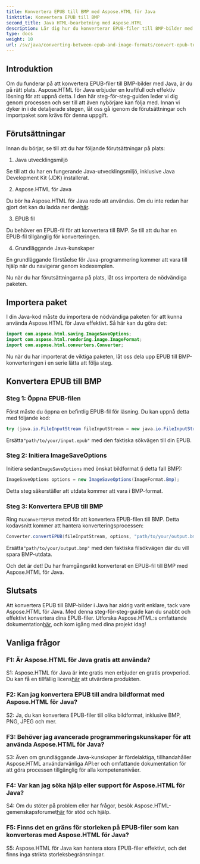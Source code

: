 ```yaml
---
title: Konvertera EPUB till BMP med Aspose.HTML för Java
linktitle: Konvertera EPUB till BMP
second_title: Java HTML-bearbetning med Aspose.HTML
description: Lär dig hur du konverterar EPUB-filer till BMP-bilder med Aspose.HTML för Java med denna enkla steg-för-steg-guide.
type: docs
weight: 10
url: /sv/java/converting-between-epub-and-image-formats/convert-epub-to-bmp/
---
```

## Introduktion

Om du funderar på att konvertera EPUB-filer till BMP-bilder med Java, är du på rätt plats. Aspose.HTML för Java erbjuder en kraftfull och effektiv lösning för att uppnå detta. I den här steg-för-steg-guiden leder vi dig genom processen och ser till att även nybörjare kan följa med. Innan vi dyker in i de detaljerade stegen, låt oss gå igenom de förutsättningar och importpaket som krävs för denna uppgift.

## Förutsättningar

Innan du börjar, se till att du har följande förutsättningar på plats:

1. Java utvecklingsmiljö

Se till att du har en fungerande Java-utvecklingsmiljö, inklusive Java Development Kit (JDK) installerat.

2. Aspose.HTML för Java

 Du bör ha Aspose.HTML för Java redo att användas. Om du inte redan har gjort det kan du ladda ner den[här](https://releases.aspose.com/html/java/).

3. EPUB fil

Du behöver en EPUB-fil för att konvertera till BMP. Se till att du har en EPUB-fil tillgänglig för konverteringen.

4. Grundläggande Java-kunskaper

En grundläggande förståelse för Java-programmering kommer att vara till hjälp när du navigerar genom kodexemplen.

Nu när du har förutsättningarna på plats, låt oss importera de nödvändiga paketen.

## Importera paket

I din Java-kod måste du importera de nödvändiga paketen för att kunna använda Aspose.HTML för Java effektivt. Så här kan du göra det:

```java
import com.aspose.html.saving.ImageSaveOptions;
import com.aspose.html.rendering.image.ImageFormat;
import com.aspose.html.converters.Converter;
```

Nu när du har importerat de viktiga paketen, låt oss dela upp EPUB till BMP-konverteringen i en serie lätta att följa steg.

## Konvertera EPUB till BMP

### Steg 1: Öppna EPUB-filen

Först måste du öppna en befintlig EPUB-fil för läsning. Du kan uppnå detta med följande kod:

```java
try (java.io.FileInputStream fileInputStream = new java.io.FileInputStream("path/to/your/input.epub")) {
```

 Ersätta`"path/to/your/input.epub"` med den faktiska sökvägen till din EPUB.

### Steg 2: Initiera ImageSaveOptions

 Initiera sedan`ImageSaveOptions` med önskat bildformat (i detta fall BMP):

```java
ImageSaveOptions options = new ImageSaveOptions(ImageFormat.Bmp);
```

Detta steg säkerställer att utdata kommer att vara i BMP-format.

### Steg 3: Konvertera EPUB till BMP

 Ring nu`convertEPUB` metod för att konvertera EPUB-filen till BMP. Detta kodavsnitt kommer att hantera konverteringsprocessen:

```java
Converter.convertEPUB(fileInputStream, options, "path/to/your/output.bmp");
```

 Ersätta`"path/to/your/output.bmp"` med den faktiska filsökvägen där du vill spara BMP-utdata.

Och det är det! Du har framgångsrikt konverterat en EPUB-fil till BMP med Aspose.HTML för Java.

## Slutsats

 Att konvertera EPUB till BMP-bilder i Java har aldrig varit enklare, tack vare Aspose.HTML för Java. Med denna steg-för-steg-guide kan du snabbt och effektivt konvertera dina EPUB-filer. Utforska Aspose.HTML:s omfattande dokumentation[här](https://reference.aspose.com/html/java/), och kom igång med dina projekt idag!

## Vanliga frågor

### F1: Är Aspose.HTML för Java gratis att använda?

 S1: Aspose.HTML för Java är inte gratis men erbjuder en gratis provperiod. Du kan få en tillfällig licens[här](https://purchase.aspose.com/temporary-license/) att utvärdera produkten.

### F2: Kan jag konvertera EPUB till andra bildformat med Aspose.HTML för Java?

S2: Ja, du kan konvertera EPUB-filer till olika bildformat, inklusive BMP, PNG, JPEG och mer.

### F3: Behöver jag avancerade programmeringskunskaper för att använda Aspose.HTML för Java?

S3: Även om grundläggande Java-kunskaper är fördelaktiga, tillhandahåller Aspose.HTML användarvänliga API:er och omfattande dokumentation för att göra processen tillgänglig för alla kompetensnivåer.

### F4: Var kan jag söka hjälp eller support för Aspose.HTML för Java?

 S4: Om du stöter på problem eller har frågor, besök Aspose.HTML-gemenskapsforumet[här](https://forum.aspose.com/) för stöd och hjälp.

### F5: Finns det en gräns för storleken på EPUB-filer som kan konverteras med Aspose.HTML för Java?

S5: Aspose.HTML för Java kan hantera stora EPUB-filer effektivt, och det finns inga strikta storleksbegränsningar.
